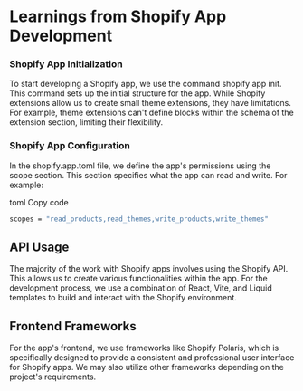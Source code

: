 # Learnings from Shopify App Development

### Shopify App Initialization
To start developing a Shopify app, we use the command shopify app init. This command sets up the initial structure for the app. While Shopify extensions allow us to create small theme extensions, they have limitations. For example, theme extensions can't define blocks within the schema of the extension section, limiting their flexibility.

### Shopify App Configuration
In the shopify.app.toml file, we define the app's permissions using the scope section. This section specifies what the app can read and write. For example:

toml
Copy code
 
```bash 
scopes = "read_products,read_themes,write_products,write_themes"
```
## API Usage
The majority of the work with Shopify apps involves using the Shopify API. This allows us to create various functionalities within the app. For the development process, we use a combination of React, Vite, and Liquid templates to build and interact with the Shopify environment.

 ## Frontend Frameworks
For the app's frontend, we use frameworks like Shopify Polaris, which is specifically designed to provide a consistent and professional user interface for Shopify apps. We may also utilize other frameworks depending on the project's requirements.

